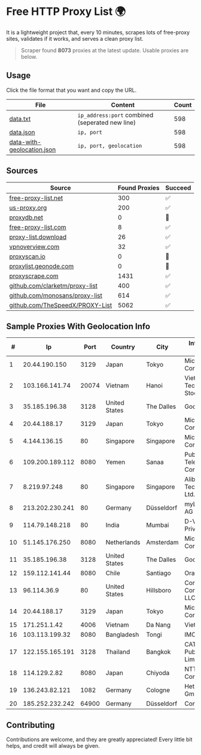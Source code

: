 
# Free HTTP Proxy List 🌍

It is a lightweight project that, every 10 minutes, scrapes lots of free-proxy sites, validates if it works, and serves a clean proxy list.


> Scraper found **8073** proxies at the latest update. Usable proxies are below.

## Usage

Click the file format that you want and copy the URL.


|File|Content|Count|
|----|-------|-----|
|[data.txt](https://raw.githubusercontent.com/themiralay/Proxy-List-World/master/data.txt)|`ip_address:port` combined (seperated new line)|598|
|[data.json](https://raw.githubusercontent.com/themiralay/Proxy-List-World/master/data.json)|`ip, port`|598|
|[data-with-geolocation.json](https://raw.githubusercontent.com/themiralay/Proxy-List-World/master/data-with-geolocation.json)|`ip, port, geolocation`|598|

## Sources

|Source|Found Proxies|Succeed|
|------|-------------|-------|
|[free-proxy-list.net](https://free-proxy-list.net)|300|✅|
|[us-proxy.org](https://www.us-proxy.org)|200|✅|
|[proxydb.net](http://proxydb.net)|0|🚫|
|[free-proxy-list.com](https://free-proxy-list.com/?page=&port=&type%5B%5D=http&type%5B%5D=https&up_time=0&search=Search)|8|✅|
|[proxy-list.download](https://www.proxy-list.download/HTTP)|26|✅|
|[vpnoverview.com](https://vpnoverview.com/privacy/anonymous-browsing/free-proxy-servers)|32|✅|
|[proxyscan.io](https://www.proxyscan.io)|0|🚫|
|[proxylist.geonode.com](https://proxylist.geonode.com/api/proxy-list?limit=300&page=1&sort_by=lastChecked&sort_type=desc&protocols=http,https)|0|🚫|
|[proxyscrape.com](https://api.proxyscrape.com/v2/?request=displayproxies&protocol=http&timeout=10000&country=all&ssl=all&anonymity=all)|1431|✅|
|[github.com/clarketm/proxy-list](https://raw.githubusercontent.com/clarketm/proxy-list/master/proxy-list-raw.txt)|400|✅|
|[github.com/monosans/proxy-list](https://raw.githubusercontent.com/monosans/proxy-list/main/proxies/http.txt)|614|✅|
|[github.com/TheSpeedX/PROXY-List](https://raw.githubusercontent.com/TheSpeedX/PROXY-List/master/http.txt)|5062|✅|


## Sample Proxies With Geolocation Info

|#|Ip|Port|Country|City|Internet Service Provider|
|-|--|----|-------|----|-------------------------|
|1|20.44.190.150|3129|Japan|Tokyo|Microsoft Corporation|
|2|103.166.141.74|20074|Vietnam|Hanoi|Viet NAM Cloud Technology Joint Stock Company|
|3|35.185.196.38|3128|United States|The Dalles|Google LLC|
|4|20.44.188.17|3129|Japan|Tokyo|Microsoft Corporation|
|5|4.144.136.15|80|Singapore|Singapore|Microsoft Corporation|
|6|109.200.189.112|8080|Yemen|Sanaa|Public Telecommunication Corporation|
|7|8.219.97.248|80|Singapore|Singapore|Alibaba (US) Technology Co., Ltd.|
|8|213.202.230.241|80|Germany|Düsseldorf|myLoc managed IT AG|
|9|114.79.148.218|80|India|Mumbai|D-VoiS Broadband Private Limited|
|10|51.145.176.250|8080|Netherlands|Amsterdam|Microsoft Corporation|
|11|35.185.196.38|3128|United States|The Dalles|Google LLC|
|12|159.112.141.44|8080|Chile|Santiago|Oracle Corporation|
|13|96.114.36.9|80|United States|Hillsboro|Comcast Cable Communications, LLC|
|14|20.44.188.17|3129|Japan|Tokyo|Microsoft Corporation|
|15|171.251.1.42|4006|Vietnam|Da Nang|Viettel Corporation|
|16|103.113.199.32|8080|Bangladesh|Tongi|IMC Plus|
|17|122.155.165.191|3128|Thailand|Bangkok|CAT Telecom Public Company Limited|
|18|114.129.2.82|8080|Japan|Chiyoda|NTT SmartConnect Corporation|
|19|136.243.82.121|1082|Germany|Cologne|Hetzner Online GmbH|
|20|185.252.232.242|64900|Germany|Düsseldorf|Contabo GmbH|



## Contributing

Contributions are welcome, and they are greatly appreciated! Every
little bit helps, and credit will always be given.

